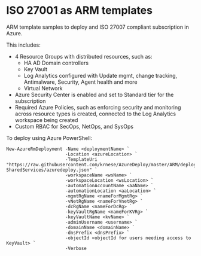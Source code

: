 # ISO 27001 as ARM templates

ARM template samples to deploy and ISO 27007 compliant subscription in Azure.

This includes:

- 4 Resource Groups with distributed resources, such as:
    - HA AD Domain controllers
    - Key Vault
    - Log Analytics configured with Update mgmt, change tracking, Antimalware, Security, Agent health and more
    - Virtual Network
- Azure Security Center is enabled and set to Standard tier for the subscription
- Required Azure Policies, such as enforcing security and monitoring across resource types is created, connected to the Log Analytics workspace being created
- Custom RBAC for SecOps, NetOps, and SysOps

To deploy using Azure PowerShell:

````
New-AzureRmDeployment -Name <deploymentName> `
                      -Location <azureLocation> `
                      -TemplateUri "https://raw.githubusercontent.com/krnese/AzureDeploy/master/ARM/deployments/ISO27001-SharedServices/azuredeploy.json" `
                      -workspaceName <wsName> `
                      -workspaceLocation <wsLocation> `
                      -automationAccountName <aaName> `
                      -automationLocation <aaLocation> `
                      -mgmtRgName <nameForMgmtRg> `
                      -vNetRgName <nameForVnetRg> `
                      -dcRgName <nameForDcRg> `
                      -keyVaultRgName <nameForKVRg> `
                      -keyVaultName <kvName> `
                      -adminUsername <username> `
                      -domainName <domainName> `
                      -dnsPrefix <dnsPrefix> `
                      -objectId <objectId for users needing access to KeyVault> `
                      -Verbose
````

                      